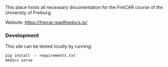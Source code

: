 This place hosts all necessary documentation for the FreiCAR course of the University of Freiburg.

Website: https://freicar.readthedocs.io/

### Development

This site can be tested locally by running:
```bash
pip install -r requirements.txt
mkdocs serve
```
